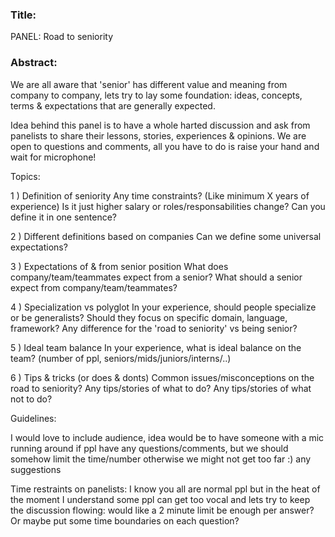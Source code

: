 ### Title:
PANEL: Road to seniority

### Abstract:

We are all aware that 'senior' has different value and meaning from company to company, lets try to lay some foundation: ideas, concepts, terms & expectations that are generally expected. 

Idea behind this panel is to have a whole harted discussion and ask from panelists to share their lessons, stories, experiences & opinions.  We are open to questions and comments, all you have to do is raise your hand and wait for microphone!


Topics:

1 ) Definition of seniority
Any time constraints? (Like minimum X years of experience)
Is it just higher salary or roles/responsabilities change?
Can you define it in one sentence?


2 ) Different definitions based on companies
Can we define some universal expectations?

3 ) Expectations of & from senior position
What does company/team/teammates expect from a senior?
What should a senior expect from company/team/teammates?


4 ) Specialization vs polyglot
In your experience, should people specialize or be generalists? 
Should they focus on specific domain, language, framework?
Any difference for the 'road to seniority' vs being senior?

5 ) Ideal team balance
In your experience, what is ideal balance on the team? (number of ppl, seniors/mids/juniors/interns/..)


6 ) Tips & tricks (or does & donts)
Common issues/misconceptions on the road to seniority?
Any tips/stories of what to do?
Any tips/stories of what not to do?

Guidelines:

I would love to include audience, idea would be to have someone with a mic running around if ppl have any questions/comments, but we should somehow limit the time/number otherwise we might not get too far :) any suggestions

Time restraints on panelists: I know you all are normal ppl but in the heat of the moment I understand some ppl can get too vocal and lets try to keep the discussion flowing: would like a 2 minute limit be enough per answer? Or maybe put some time boundaries on each question?


